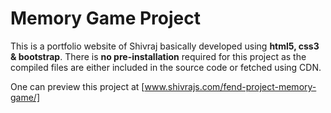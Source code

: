 # Memory Game Project

This is a portfolio website of Shivraj basically developed using **html5, css3 & bootstrap**.
There is **no pre-installation** required for this project as the compiled files are either
included in the source code or fetched using CDN.

One can preview this project at [www.shivrajs.com/fend-project-memory-game/]
